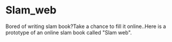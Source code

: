 Slam_web
========

Bored of writing slam book?Take a chance to fill it online..Here is a prototype of an online slam book called "Slam web".
